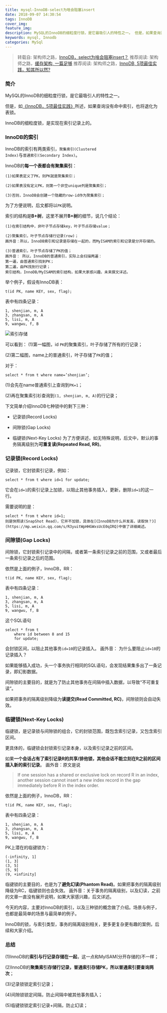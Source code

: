 ```yaml
---
title: mysql-InnoDB-select为啥会阻塞insert
date: 2018-09-07 14:30:54
tags: InnoDB
cover_img:
feature_img:
description: MySQL的InnoDB的细粒度行锁，是它最吸引人的特性之一。 但是，如果查询没有命中索引，也将退化为表锁。 InnoDB的细粒度锁，是实现在索引记录上的。
keywords: mysql, Innodb
categories: MySql
---
```


> 转载自: 架构师之路，[InnoDB，select为啥会阻塞insert？](https://mp.weixin.qq.com/s/y_f2qrZvZe_F4_HPnwVjOw)
> 推荐阅读: 架构师之路，[缓存架构, 一篇足够](https://mp.weixin.qq.com/s/4J3oM1j5hcLq4w4TdSEMPg)
> 推荐阅读: 架构师之路，[InnoDB, 5项最佳实践，知其所以然?]( https://mp.weixin.qq.com/s/JEJcgD36dpKgbUi7xo6DzA)

### 简介

MySQL的InnoDB的细粒度行锁，是它最吸引人的特性之一。

但是，如[《InnoDB，5项最佳实践》](https://mp.weixin.qq.com/s/JEJcgD36dpKgbUi7xo6DzA)所述，如果查询没有命中索引，也将退化为表锁。

InnoDB的细粒度锁，是实现在索引记录上的。
 
### InnoDB的索引
InnoDB的索引有两类索引，<code>聚集索引(Clustered Index)</code>与<code>普通索引(Secondary Index)</code>。
 
InnoDB的<b>每一个表都会有聚集索引</b>：
```
(1)如果表定义了PK，则PK就是聚集索引；

(2)如果表没有定义PK，则第一个非空unique列是聚集索引；

(3)否则，InnoDB会创建一个隐藏的row-id作为聚集索引；
```

为了方便说明，后文都将以`PK`说明。
 
索引的结构是<b>B+树</b>，这里不展开<b>B+树</b>的细节，说几个结论：
```
(1)在索引结构中，非叶子节点存储key，叶子节点存储value；

(2)聚集索引，叶子节点存储行记录(row)；
画外音：所以，InnoDB索引和记录是存储在一起的，而MyISAM的索引和记录是分开存储的。

(3)普通索引，叶子节点存储了PK的值；
画外音： 所以，InnoDB的普通索引，实际上会扫描两遍：
第一遍，由普通索引找到PK；
第二遍，由PK找到行记录；
索引结构，InnoDB/MyISAM的索引结构，如果大家感兴趣，未来撰文详述。
```

举个例子，假设有InnoDB表：
```
t(id PK, name KEY, sex, flag);
```
 
表中有四条记录：
```
1, shenjian, m, A
3, zhangsan, m, A
5, lisi, m, A
9, wangwu, f, B
```
![索引存储](http://7xorah.com1.z0.glb.clouddn.com/1536302724407.jpg)

可以看到：
(1)第一幅图，id `PK`的聚集索引，叶子存储了所有的行记录；

(2)第二幅图，name上的普通索引，叶子存储了`PK`的值；
 
对于：
```
select * from t where name=’shenjian’;
```

(1)会先在name普通索引上查询到`PK=1`；

(2)再在聚集索引衫查询到`(1, shenjian, m, A)`的行记录；
 
下文简单介绍InnoDB七种锁中的剩下三种：
- 记录锁(Record Locks)

- 间隙锁(Gap Locks)

- 临键锁(Next-Key Locks)
为了方便讲述，如无特殊说明，后文中，默认的事务隔离级别为<b>可重复读(Repeated Read, RR)</b>。
 
### 记录锁(Record Locks)
记录锁，它封锁索引记录，例如：
```
select * from t where id=1 for update;
```
 
它会在`id=1`的索引记录上加锁，以阻止其他事务插入，更新，删除`id=1`的这一行。
 
需要说明的是：
```
select * from t where id=1;
则是快照读(SnapShot Read)，它并不加锁，具体在[《InnoDB为什么并发高，读取快？》](https://mp.weixin.qq.com/s/R3yuitWpHHGWxsUcE0qIRQ)中做了详细阐述。
```
 
### 间隙锁(Gap Locks)
间隙锁，它封锁索引记录中的间隔，或者第一条索引记录之前的范围，又或者最后一条索引记录之后的范围。
 
依然是上面的例子，InnoDB，RR：
```
t(id PK, name KEY, sex, flag);
```
 
表中有四条记录：
```
1, shenjian, m, A
3, zhangsan, m, A
5, lisi, m, A
9, wangwu, f, B
```
 
这个SQL语句
```
select * from t 
    where id between 8 and 15 
    for update;
```

会封锁区间，以阻止其他事务`id=10`的记录插入。 画外音： 为什么要阻止`id=10`的记录插入？

如果能够插入成功，头一个事务执行相同的SQL语句，会发现结果集多出了一条记录，即幻影数据。
 
间隙锁的主要目的，就是为了防止其他事务在间隔中插入数据，以导致“不可重复读”。

如果把事务的隔离级别降级为<b>读提交(Read Committed, RC)</b>，间隙锁则会自动失效。
 
### 临键锁(Next-Key Locks)
临键锁，是记录锁与间隙锁的组合，它的封锁范围，既包含索引记录，又包含索引区间。
 
更具体的，临键锁会封锁索引记录本身，以及索引记录之前的区间。
 
如果<b>一个会话占有了索引记录R的共享/排他锁，其他会话不能立刻在R之前的区间插入新的索引记录</b>。
画外音：原文是说
> If one session has a shared or exclusive lock on record R in an index, another session cannot insert a new index record in the gap immediately before R in the index order.
 
依然是上面的例子，InnoDB，RR：
```
t(id PK, name KEY, sex, flag);
```
 
表中有四条记录：
```
1, shenjian, m, A
3, zhangsan, m, A
5, lisi, m, A
9, wangwu, f, B
```
 
PK上潜在的临键锁为：
```
(-infinity, 1]
(1, 3]
(3, 5]
(5, 9]
(9, +infinity]
```
 
临键锁的主要目的，也是为了<b>避免幻读(Phantom Read)</b>。如果把事务的隔离级别降级为RC，临键锁则也会失效。
画外音：关于事务的隔离级别，以及幻读，之前的文章一直没有展开说明，如果大家感兴趣，后文详述。
 
今天的内容，主要对InnoDB的索引，以及三种锁的概念做了介绍。场景与例子，也都是最简单的场景与最简单的例子。

InnoDB的锁，与索引类型，事务的隔离级别相关，更多更复杂更有趣的案例，后续和大家介绍。
 
### 总结
(1)InnoDB的<b>索引与行记录存储在一起</b>，这一点和MyISAM(分开存储的)不一样；

(2)InnoDB的<b>聚集索引存储行记录，普通索引存储PK，所以普通索引要查询两次</b>；

(3)记录锁锁定索引记录；

(4)间隙锁锁定间隔，防止间隔中被其他事务插入；

(5)临键锁锁定索引记录+间隔，防止幻读；

